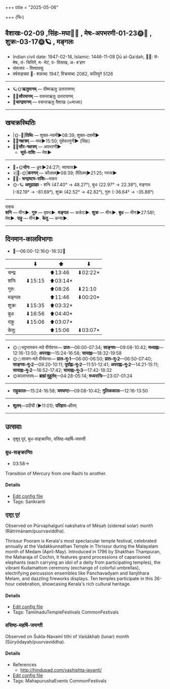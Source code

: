 +++
title = "2025-05-06"

+++
(चि॰)
## वैशाखः-02-09  ,सिंहः-मघा🌛🌌  ,  मेषः-अपभरणी-01-23🌞🌌  ,  शुक्रः-03-17🌞🪐  , मङ्गलः
- Indian civil date: 1947-02-16, Islamic: 1446-11-08 Ḏū al-Qaʿdah, 🌌🌞: सं- मेषः, तं- चित्तिरै, म- मेटं, प- विसाख, अ- ब’हाग
- संवत्सरः - विश्वावसुः
- वर्षसङ्ख्या 🌛- शकाब्दः 1947, विक्रमाब्दः 2082, कलियुगे 5126
___________________
- 🪐🌞**ऋतुमानम्** — ग्रीष्मऋतुः उत्तरायणम्
- 🌌🌞**सौरमानम्** — वसन्तऋतुः उत्तरायणम्
- 🌛**चान्द्रमानम्** — वसन्तऋतुः वैशाखः (≈माधवः)
___________________


## खचक्रस्थितिः
- |🌞-🌛|**तिथिः** — शुक्ल-नवमी►08:39; शुक्ल-दशमी►  
- 🌌🌛**नक्षत्रम्** — मघा►15:50; पूर्वफल्गुनी► (सिंहः)  
- 🌌🌞**सौर-नक्षत्रम्** — अपभरणी►  
  - **सूर्य-राशिः** — मेषः► 
___________________
- 🌛+🌞**योगः** — ध्रुवः►24:27!; व्याघातः►  
- २|🌛-🌞|**करणम्** — कौलवम्►08:39; तैतिलम्►21:25; गरजा►  
- 🌌🌛- **चन्द्राष्टम-राशिः**—मकरः  
- 🌞-🪐 **अमूढग्रहाः** - शनिः (47.40° → 48.27°), बुधः (22.97° → 22.38°), मङ्गलः (-82.19° → -81.69°), शुक्रः (42.52° → 42.82°), गुरुः (-36.64° → -35.88°)
___________________
राशयः  
**शनि** — मीनः►. **गुरु** — वृषभः►. **मङ्गल** — कर्कटः►. **शुक्र** — मीनः►. **बुध** — मीनः►27:58!; मेषः►. **राहु** — मीनः►. **केतु** — कन्या►. 
___________________


## दिनमान-कालविभागाः
- 🌅—06:00-12:16🌞-18:32🌇  

|      |⬇     |⬆     |⬇     |
|------|-----|-----|------|
|चन्द्रः|     |⬆13:46 |⬇02:22*|
|शनिः   |⬇15:15 |⬆03:14*|     |
|गुरुः  |     |⬆08:26 |⬇21:10 |
|मङ्गलः |     |⬆11:46 |⬇00:20*|
|शुक्रः |⬇15:35 |⬆03:32*|     |
|बुधः   |⬇16:56 |⬆04:40*|     |
|राहुः  |⬇15:06 |⬆03:07*|     |
|केतुः  |     |⬆15:06 |⬇03:07*|
___________________
- 🌞⚝भट्टभास्कर-मते वीर्यवन्तः— **प्रातः**—06:00-07:34; **साङ्गवः**—09:08-10:42; **मध्याह्नः**—12:16-13:50; **अपराह्णः**—15:24-16:58; **सायाह्नः**—18:32-19:58  
- 🌞⚝सायण-मते वीर्यवन्तः— **प्रातः-मु॰1**—06:00-06:50; **प्रातः-मु॰2**—06:50-07:40; **साङ्गवः-मु॰2**—09:20-10:11; **पूर्वाह्णः-मु॰2**—11:51-12:41; **अपराह्णः-मु॰2**—14:21-15:11; **सायाह्नः-मु॰2**—16:52-17:42; **सायाह्नः-मु॰3**—17:42-18:32  
- 🌞कालान्तरम्— **ब्राह्मं मुहूर्तम्**—04:28-05:14; **मध्यरात्रिः**—23:07-01:24  
___________________
- **राहुकालः**—15:24-16:58; **यमघण्टः**—09:08-10:42; **गुलिककालः**—12:16-13:50  
___________________
- **शूलम्**—उदीची (►11:01); **परिहारः**–क्षीरम्  
___________________

## उत्सवाः
- तृशूर् पूरं, बुध-सङ्क्रान्तिः, वसिष्ठ-महर्षि-जयन्ती
### बुध-सङ्क्रान्तिः
- 03:58→



Transition of Mercury from one Rashi to another.

#### Details
- [Edit config file](https://github.com/jyotisham/adyatithi/blob/master/time_focus/sankrAnti/description_only/budha-saGkrAntiH.toml)
- Tags: Sankranti


### तृशूर् पूरं

Observed on Pūrvaphalgunī nakshatra of Mēṣaḥ (sidereal solar) month (Rātrimānam/puurvaviddha). 

Thrissur Pooram is Kerala's most spectacular temple festival, celebrated annually at the Vadakkunnathan Temple in Thrissur during the Malayalam month of Medam (April-May). Introduced in 1796 by Shakthan Thampuran, the Maharaja of Cochin, it features grand processions of caparisoned elephants (each carrying an idol of a deity from participating temples), the vibrant Kudamattom ceremony (exchange of colorful umbrellas), electrifying percussion ensembles like Panchavadyam and Ilanjithara Melam, and dazzling fireworks displays. Ten temples participate in this 36-hour celebration, showcasing Kerala's rich cultural heritage.

#### Details
- [Edit config file](https://github.com/jyotisham/adyatithi/blob/master/devatA/shaiva/sidereal_solar_month/nakshatra/01/11/tRzUr-pUram.toml)
- Tags: TamilnaduTempleFestivals CommonFestivals


### वसिष्ठ-महर्षि-जयन्ती

Observed on Śukla-Navamī tithi of Vaiśākhaḥ (lunar) month (Sūryōdayaḥ/puurvaviddha). 



#### Details
- References
  - http://hindupad.com/vashishta-jayanti/
- [Edit config file](https://github.com/jyotisham/adyatithi/blob/master/mahApuruSha/RShi/lunar_month/tithi/02/09/vasiSTha~maharSi~jayantI.toml)
- Tags: MahapurushaEvents CommonFestivals


